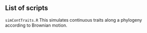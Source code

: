 
## List of scripts

`simContTraits.R`
This simulates continuous traits along a phylogeny according to Brownian motion. 
